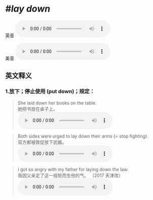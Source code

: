 # ***\#lay down*** 
英音
<audio src="./media/lay down1_AAC.aac" controls="controls"></audio>

美音
<audio src="./media/lay down2_AAC.aac" controls="controls"></audio>



  

英文释义
---
### 1.**放下；停止使用 (put down)；规定：**  

 > She laid down her books on the table.   
 > 她把书放在桌子上。    
<audio src="./media/lay-6.aac" controls="controls"></audio>

 > Both sides were urged to lay down their arms (= stop fighting).  
 > 双方都被敦促放下武器。    
<audio src="./media/lay-517-3_AAC.aac" controls="controls"></audio>

 > I got so angry with my father for laying down the law.  
 > 我因父亲定了这一规矩而生他的气。  （2017 天津改）  
<audio src="./media/lay-517-4_AAC.aac" controls="controls"></audio>


